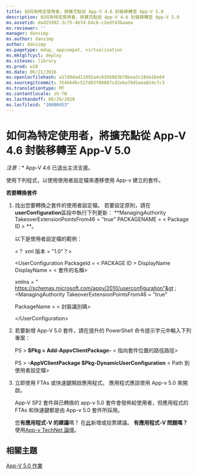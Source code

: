 ```yaml
---
title: 如何為特定使用者，將擴充點從 App-V 4.6 封裝移轉至 App-V 5.0
description: 如何為特定使用者，將擴充點從 App-V 4.6 封裝移轉至 App-V 5.0
ms.assetid: dad25992-3c75-4b7d-b4c6-c2edf43baaea
ms.reviewer: ''
manager: dansimp
ms.author: dansimp
author: dansimp
ms.pagetype: mdop, appcompat, virtualization
ms.mktglfcycl: deploy
ms.sitesec: library
ms.prod: w10
ms.date: 06/21/2016
ms.openlocfilehash: a17d9dad11092a4c8356983b70bea3c18da1be04
ms.sourcegitcommit: 354664bc527d93f80687cd2eba70d1eea024c7c3
ms.translationtype: MT
ms.contentlocale: zh-TW
ms.lasthandoff: 06/26/2020
ms.locfileid: "10800453"
---
```

# 如何為特定使用者，將擴充點從 App-V 4.6 封裝移轉至 App-V 5.0

*注意：** App-V 4.6 已退出主流支援。

使用下列程式，以使用使用者設定檔來遷移使用 App-v 建立的套件。

**若要轉換套件**

1. 找出您要轉換之套件的使用者設定檔。 若要設定原則，請在**userConfiguration**區段中執行下列更新： **ManagingAuthority TakeoverExtensionPointsFrom46 = "true" PACKAGENAME = &lt; Package ID &gt; **。

   以下是使用者設定檔的範例：

   &lt;？ xml 版本 = "1.0"？&gt;

   &lt;UserConfiguration PackageId = &lt; PACKAGE ID &gt; DisplayName DisplayName = &lt; 套件的名稱&gt;

   xmlns = " <https://schemas.microsoft.com/appv/2010/userconfiguration"&gt> ; &lt;ManagingAuthority TakeoverExtensionPointsFrom46 = "true"

   PackageName = &lt; 封裝識別碼&gt;

   &lt;/UserConfiguration&gt;

2. 若要新增 App-V 5.0 套件，請在提升的 PowerShell 命令提示字元中輸入下列專案：

   PS &gt; **$Pkg = Add-AppvClientPackage-** &lt; 指向套件位置的路徑路徑&gt;

   PS &gt; **-AppVClientPackage $Pkg-DynamicUserConfiguration** &lt; Path 到使用者設定檔&gt;

3. 立即使用 FTAs 或快速鍵開啟應用程式。 應用程式應該使用 App-v 5.0 來開啟。

   App-V SP2 套件與已轉換的 app-v 5.0 套件會發佈給使用者，但應用程式的 FTAs 和快速鍵都是由 App-v 5.0 套件所採用。

   您**有應用程式-V 的建議**嗎？ 在[此](http://appv.uservoice.com/forums/280448-microsoft-application-virtualization)新增或投票建議。 **有應用程式-V 問題嗎？** 使用[App-v TechNet 論壇](https://social.technet.microsoft.com/Forums/home?forum=mdopappv)。

## 相關主題


[App-V 5.0 作業](operations-for-app-v-50.md)

 

 





